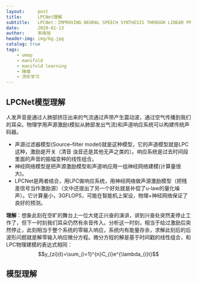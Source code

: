 ```yaml
---
layout:     post
title:      LPCNet理解
subtitle:   LPCNet：IMPROVING NEURAL SPEECH SYNTHESIS THROUGH LINEAR PREDICTION
date:       2020-01-13
author:     朱晓旭
header-img: img/bg.jpg
catalog: true
tags:
    - umap
    - manifold
    - manifold learning
    - 降维
    - 流形学习	
---
```





## LPCNet模型理解

人发声音是通过人肺部挤压出来的气流通过声带产生震动波，通过空气传播到我们的耳朵。物理学用声源激励(模拟从肺部发出气流)和声道响应系统可以构建传统声码器。  
- 声源过滤器模型(Source–filter model)就是这种模型，它的声道模型就是LPC这种，激励是开关（清音 浊音还是其他无声之类的）。响应系统是过去时间段里面的声音的振幅变种的线性组合。  
- 神经网络模型是把声源激励模型和声道响应用一组神经网络建模(计算量很大)。  
- LPCNet是两者结合，用LPC做响应系统，用神经网络做声源激励模型（把残差信号当作激励源）（文中还提出了另一个好处就是补偿了u-law的量化噪声）。它计算量小，3GFLOPS，可能在智能机上架设，物理+神经网络保证了良好的预测。  

**理解**：想象此刻在空旷的舞台上一位大佬正兴奋的演讲，讲到兴奋处突然麦停止工作了，但下一时刻我们耳朵仍然有余音传入。分析这一时刻，相当于给过激励后突然停止，此刻相当于整个系统的零输入响应，系统内有能量存余，求解此刻后的后波形问题就是解零输入响应微分方程。微分方程的解是基于时间戳的线性组合，和LPC物理建模的表达式相同：
$$y_{zi}(t)=\sum_{i=1}^{n}C_{i}e^{\lambda_{i}t}$$


## 模型理解
























